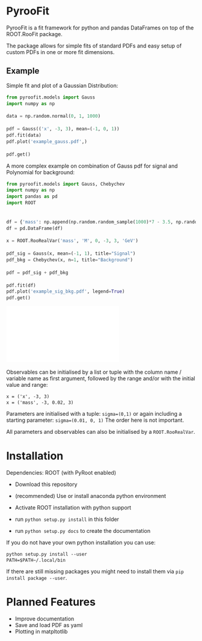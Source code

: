 PyrooFit
========

PyrooFit is a fit framework for python and pandas DataFrames on top of the ROOT.RooFit package.

The package allows for simple fits of standard PDFs and easy setup of custom PDFs in one or more fit dimensions.

Example
-------

Simple fit and plot of a Gaussian Distribution:

```python
from pyroofit.models import Gauss
import numpy as np

data = np.random.normal(0, 1, 1000)

pdf = Gauss(('x', -3, 3), mean=(-1, 0, 1))
pdf.fit(data)
pdf.plot('example_gauss.pdf',)

pdf.get()

```

A more complex example on combination of Gauss pdf for signal and Polynomial for background:

```python
from pyroofit.models import Gauss, Chebychev
import numpy as np
import pandas as pd
import ROOT


df = {'mass': np.append(np.random.random_sample(1000)*7 - 3.5, np.random.normal(0, 0.5, 1000))}
df = pd.DataFrame(df)

x = ROOT.RooRealVar('mass', 'M', 0, -3, 3, 'GeV')

pdf_sig = Gauss(x, mean=(-1, 1), title="Signal")
pdf_bkg = Chebychev(x, n=1, title="Background")

pdf = pdf_sig + pdf_bkg

pdf.fit(df)
pdf.plot('example_sig_bkg.pdf', legend=True)
pdf.get()

```

![](examples/example_sig_bkg.pdf)

Observables can be initialised by a list or tuple with the column name / variable name as first argument, followed
by the range and/or with the initial value and range:
```
x = ('x', -3, 3)
x = ('mass', -3, 0.02, 3)
```

Parameters are initialised with a tuple: `sigma=(0,1)` 
or again including a starting parameter: `sigma=(0.01, 0, 1)`
The order here is not important.

All parameters and observables can also be initialised by a `ROOT.RooRealVar`.

Installation
============

Dependencies: ROOT (with PyRoot enabled)


* Download this repository

* (recommended) Use or install anaconda python environment

* Activate ROOT installation with python support

* run ``python setup.py install`` in this folder

* run ``python setup.py docs`` to create the documentation

If you do not have your own python installation you can use:
```
python setup.py install --user
PATH=$PATH~/.local/bin
```
If there are still missing packages you might need to install them via 
`pip install package --user`.



Planned Features
================

- Improve documentation
- Save and load PDF as yaml 
- Plotting in matpltotlib 

